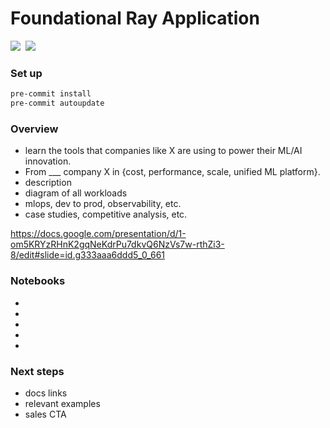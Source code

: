 # Foundational Ray Application

<div align="left">
<a target="_blank" href="https://console.anyscale.com/"><img src="https://img.shields.io/badge/🚀 Run_on-Anyscale-9hf"></a>&nbsp;
<a href="https://github.com/anyscale/foundational-ray-app" role="button"><img src="https://img.shields.io/static/v1?label=&amp;message=View%20On%20GitHub&amp;color=586069&amp;logo=github&amp;labelColor=2f363d"></a>&nbsp;
</div>

### Set up
```bash
pre-commit install
pre-commit autoupdate
```

### Overview
- learn the tools that companies like X are using to power their ML/AI innovation.
- From ___ company X in {cost, performance, scale, unified ML platform}.
- description
- diagram of all workloads
- mlops, dev to prod, observability, etc.
- case studies, competitive analysis, etc.

https://docs.google.com/presentation/d/1-om5KRYzRHnK2gqNeKdrPu7dkvQ6NzVs7w-rthZi3-8/edit#slide=id.g333aaa6ddd5_0_661


### Notebooks
-
-
-
-
-

### Next steps
- docs links
- relevant examples
- sales CTA
